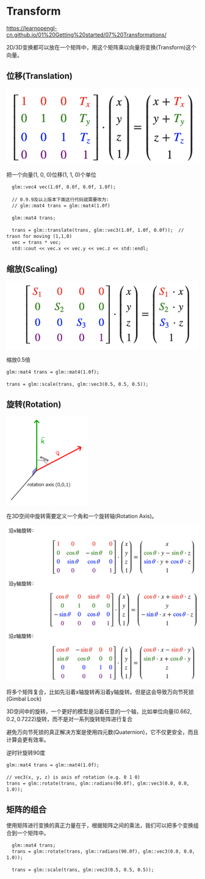 # Transform
https://learnopengl-cn.github.io/01%20Getting%20started/07%20Transformations/



2D/3D变换都可以放在一个矩阵中，用这个矩阵乘以向量将变换(Transform)这个向量。


## 位移(Translation)
![](./_images/translation.png)

把一个向量(1, 0, 0)位移(1, 1, 0)个单位
```
  glm::vec4 vec(1.0f, 0.0f, 0.0f, 1.0f);

  // 0.9.9及以上版本下面这行代码就需要改为:
  // glm::mat4 trans = glm::mat4(1.0f)
  
  glm::mat4 trans; 
  
  trans = glm::translate(trans, glm::vec3(1.0f, 1.0f, 0.0f));  // trasn for moving (1,1,0)
  vec = trans * vec;
  std::cout << vec.x << vec.y << vec.z << std::endl;
```


## 缩放(Scaling)
![](./_images/scale.png)

缩放0.5倍
```
glm::mat4 trans = glm::mat4(1.0f);

trans = glm::scale(trans, glm::vec3(0.5, 0.5, 0.5));
```
## 旋转(Rotation)
![](./_images/vectors_angle.png)

在3D空间中旋转需要定义一个角和一个旋转轴(Rotation Axis)。

![](./_images/rotation-matrix.png)

将多个矩阵复合，比如先沿着x轴旋转再沿着y轴旋转。但是这会导致万向节死锁 (Gimbal Lock)


3D空间中的旋转，一个更好的模型是沿着任意的一个轴，比如单位向量$(0.662, 0.2, 0.7222)$旋转，而不是对一系列旋转矩阵进行复合

避免万向节死锁的真正解决方案是使用四元数(Quaternion)，它不仅更安全，而且计算会更有效率。


逆时针旋转90度
```
glm::mat4 trans = glm::mat4(1.0f);

// vec3(x, y, z) is axis of rotation (e.g. 0 1 0)
trans = glm::rotate(trans, glm::radians(90.0f), glm::vec3(0.0, 0.0, 1.0));
```

## 矩阵的组合
使用矩阵进行变换的真正力量在于，根据矩阵之间的乘法，我们可以把多个变换组合到一个矩阵中。

```
  glm::mat4 trans;
  trans = glm::rotate(trans, glm::radians(90.0f), glm::vec3(0.0, 0.0, 1.0));

  trans = glm::scale(trans, glm::vec3(0.5, 0.5, 0.5));
```

